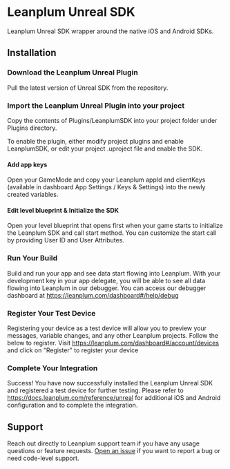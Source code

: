 # Leanplum Unreal SDK
Leanplum Unreal SDK wrapper around the native iOS and Android SDKs.

## Installation
### Download the Leanplum Unreal Plugin
Pull the latest version of Unreal SDK from the repository.

### Import the Leanplum Unreal Plugin into your project
Copy the contents of Plugins/LeanplumSDK into your project folder under Plugins directory.

To enable the plugin, either modify project plugins and enable LeanplumSDK, or edit your project .uproject file and enable the SDK.

#### Add app keys
Open your GameMode and copy your Leanplum appId and clientKeys (available in dashboard App Settings / Keys & Settings) into the newly created variables.

#### Edit level blueprint & Initialize the SDK
Open your level blueprint that opens first when your game starts to initialize the Leanplum SDK and call start method. You can customize the start call by providing User ID and User Attributes.

### Run Your Build
Build and run your app and see data start flowing into Leanplum. With your development key in your app delegate, you will be able to see all data flowing into Leanplum in our debugger. You can access our debugger dashboard at https://leanplum.com/dashboard#/help/debug

### Register Your Test Device
Registering your device as a test device will allow you to preview your messages, variable changes, and any other Leanplum projects. Follow the below to register. Visit https://leanplum.com/dashboard#/account/devices and click on "Register" to register your device

###  Complete Your Integration
Success! You have now successfully installed the Leanplum Unreal SDK and registered a test device for further testing. Please refer to https://docs.leanplum.com/reference/unreal for additional iOS and Android configuration and to complete the integration.

## Support
Reach out directly to Leanplum support team if you have any usage questions or feature requests. [Open an issue](../../issues) if you want to report a bug or need code-level support.
